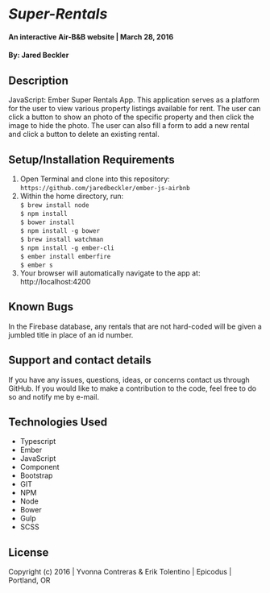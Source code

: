 # _Super-Rentals_

#### An interactive Air-B&B website  | March 28, 2016

#### By: Jared Beckler

## Description

JavaScript: Ember Super Rentals App. This application serves as a platform for the user to view various property listings available for rent. The user can click a button to show an photo of the specific property and then click the image to hide the photo. The user can also fill a form to add a new rental and click a button to delete an existing rental.

## Setup/Installation Requirements

1. Open Terminal and clone into this repository: ```https://github.com/jaredbeckler/ember-js-airbnb```
2. Within the home directory, run:<br>
       ```$ brew install node ```<br>
       ```$ npm install ```<br>
       ```$ bower install ```<br>
       ```$ npm install -g bower ```<br>
       ```$ brew install watchman ```<br>
       ```$ npm install -g ember-cli ```<br>
       ```$ ember install emberfire ```<br>
       ```$ ember s ```<br>
3. Your browser will automatically navigate to the app at: http://localhost:4200

## Known Bugs

In the Firebase database, any rentals that are not hard-coded will be given a jumbled title in place of an id number.

## Support and contact details

If you have any issues, questions, ideas, or concerns contact us through GitHub. If you would like to make a contribution to the code, feel free to do so and notify me by e-mail.

## Technologies Used

* Typescript
* Ember
* JavaScript
* Component
* Bootstrap
* GIT
* NPM
* Node
* Bower
* Gulp
* SCSS

## License

Copyright (c) 2016  |  Yvonna Contreras & Erik Tolentino  |  Epicodus  |  Portland, OR
